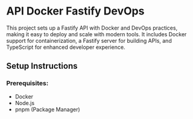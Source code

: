 # API Docker Fastify DevOps

This project sets up a Fastify API with Docker and DevOps practices, making it easy to deploy and scale with modern tools. It includes Docker support for containerization, a Fastify server for building APIs, and TypeScript for enhanced developer experience.

## Setup Instructions

### Prerequisites:
- Docker
- Node.js
- pnpm (Package Manager)
